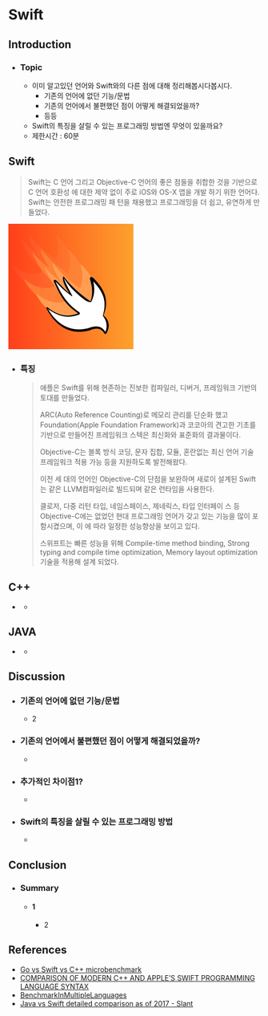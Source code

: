 # Swift

## Introduction

* ### Topic

  * 이미 알고있던 언어와 Swift와의 다른 점에 대해 정리해봅시다봅시다.
    * 기존의 언어에 없던 기능/문법
    * 기존의 언어에서 불편했던 점이 어떻게 해결되었을까?
    * 등등
  * Swift의 특징을 살릴 수 있는 프로그래밍 방법엔 무엇이 있을까요?
  * 제한시간 : 60분


## Swift

> Swift는 C 언어 그리고 Objective-C 언어의 좋은 점들을 취합한 것을 기반으로 C 언어 호환성 에 대한 제약 없이 주로 iOS와 OS-X 앱을 개발 하기 위한 언어다. Swift는 안전한 프로그래밍 패 턴을 채용했고 프로그래밍을 더 쉽고, 유연하게 만들었다.

![Swift](Images/Swift.png)

* ### 특징

  > 애플은 Swift를 위해 현존하는 진보한 컴파일러, 디버거, 프레임워크 기반의 토대를 만들었다.
  >
  > ARC(Auto Reference Counting)로 메모리 관리를 단순화 했고 Foundation(Apple Foundation Framework)과 코코아의 견고한 기초를 기반으로 만들어진 프레임워크 스텍은 최신화와 표준화의 결과물이다.
  >
  > Objective-C는 블록 방식 코딩, 문자 집합, 모듈, 혼란없는 최신 언어 기술 프레임워크 적용 가능 등을 지원하도록 발전해왔다.
  >
  > 이전 세 대의 언어인 Objective-C의 단점을 보완하며 새로이 설계된 Swift는 같은 LLVM컴파일러로 빌드되며 같은 런타임을 사용한다.
  >
  > 클로저, 다중 리턴 타입, 네임스페이스, 제네릭스, 타입 인터페이 스 등 Objective-C에는 없었던 현대 프로그래밍 언어가 갖고 있는 기능을 많이 포함시켰으며, 이 에 따라 일정한 성능향상을 보이고 있다.
  >
  > 스위프트는 빠른 성능을 위해 Compile-time method binding, Strong typing and compile time optimization, Memory layout optimization 기술을 적용해 설계 되었다.


## C++

* 
  * 


## JAVA

* 
  * 


## Discussion

* ### 기존의 언어에 없던 기능/문법

  * 2

* ### 기존의 언어에서 불편했던 점이 어떻게 해결되었을까?

  * 

* ### 추가적인 차이점1?

  * 

* ### Swift의 특징을 살릴 수 있는 프로그래밍 방법

  * 

## Conclusion

* ### Summary

  * #### 1

    * 2

## References

* [Go vs Swift vs C++ microbenchmark](http://lionet.livejournal.com/137511.html)
* [COMPARISON OF MODERN C++ AND APPLE’S SWIFT PROGRAMMING LANGUAGE SYNTAX](https://blog.michaelckennedy.net/2014/12/08/comparison-of-modern-c-and-apples-swift-programming-language-syntax/)
* [BenchmarkInMultipleLanguages](https://github.com/spb829/BenchmarkInMultipleLanguages)
* [Java vs Swift detailed comparison as of 2017 - Slant](https://www.slant.co/versus/112/6521/~java_vs_swift)